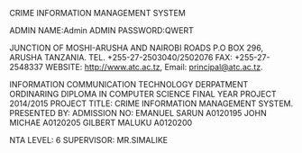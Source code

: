 CRIME INFORMATION MANAGEMENT SYSTEM

ADMIN NAME:Admin
ADMIN PASSWORD:QWERT

JUNCTION OF MOSHI-ARUSHA AND NAIROBI ROADS
P.O BOX 296, ARUSHA TANZANIA.
TEL. +255-27-2503040/2502076 FAX: +255-27-2548337
WEBSITE: http://www.atc.ac.tz, Email: principal@atc.ac.tz. 


INFORMATION COMMUNICATION TECHNOLOGY DERPATMENT
ORDINARING DIPLOMA IN COMPUTER SCIENCE
FINAL YEAR PROJECT 2014/2015
PROJECT TITLE: CRIME INFORMATION MANAGEMENT SYSTEM.
    PRESENTED BY:             ADMISSION NO:
    EMANUEL SARUN             A0120195
    JOHN MICHAE               A0120205
    GILBERT MALUKU            A0120200

NTA LEVEL: 6
SUPERVISOR: MR.SIMALIKE
